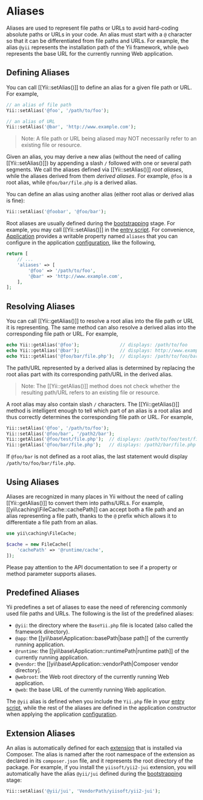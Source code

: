 Aliases
=======

Aliases are used to represent file paths or URLs to avoid hard-coding absolute paths or URLs in your code.
An alias must start with a `@` character so that it can be differentiated from file paths and URLs.
For example, the alias `@yii` represents the installation path of the Yii framework, while `@web` represents
the base URL for the currently running Web application.


Defining Aliases <a name="defining-aliases"></a>
----------------

You can call [[Yii::setAlias()]] to define an alias for a given file path or URL. For example,

```php
// an alias of file path
Yii::setAlias('@foo', '/path/to/foo');

// an alias of URL
Yii::setAlias('@bar', 'http://www.example.com');
```

> Note: A file path or URL being aliased may NOT necessarily refer to an existing file or resource.

Given an alias, you may derive a new alias (without the need of calling [[Yii::setAlias()]]) by appending
a slash `/` followed with one or several path segments. We call the aliases defined via [[Yii::setAlias()]]
*root aliases*, while the aliases derived from them *derived aliases*. For example, `@foo` is a root alias,
while `@foo/bar/file.php` is a derived alias.

You can define an alias using another alias (either root alias or derived alias is fine):

```php
Yii::setAlias('@foobar', '@foo/bar');
```

Root aliases are usually defined during the [bootstrapping](runtime-bootstrapping.md) stage.
For example, you may call [[Yii::setAlias()]] in the [entry script](structure-entry-scripts.md).
For convenience, [Application](structure-applications.md) provides a writable property named `aliases`
that you can configure in the application [configuration](concept-configurations.md), like the following,

```php
return [
    // ...
    'aliases' => [
        '@foo' => '/path/to/foo',
        '@bar' => 'http://www.example.com',
    ],
];
```


Resolving Aliases <a name="resolving-aliases"></a>
-----------------

You can call [[Yii::getAlias()]] to resolve a root alias into the file path or URL it is representing.
The same method can also resolve a derived alias into the corresponding file path or URL. For example,

```php
echo Yii::getAlias('@foo');               // displays: /path/to/foo
echo Yii::getAlias('@bar');               // displays: http://www.example.com
echo Yii::getAlias('@foo/bar/file.php');  // displays: /path/to/foo/bar/file.php
```

The path/URL represented by a derived alias is determined by replacing the root alias part with its corresponding
path/URL in the derived alias.

> Note: The [[Yii::getAlias()]] method does not check whether the resulting path/URL refers to an existing file or resource.


A root alias may also contain slash `/` characters. The [[Yii::getAlias()]] method
is intelligent enough to tell which part of an alias is a root alias and thus correctly determines
the corresponding file path or URL. For example,

```php
Yii::setAlias('@foo', '/path/to/foo');
Yii::setAlias('@foo/bar', '/path2/bar');
Yii::getAlias('@foo/test/file.php');  // displays: /path/to/foo/test/file.php
Yii::getAlias('@foo/bar/file.php');   // displays: /path2/bar/file.php
```

If `@foo/bar` is not defined as a root alias, the last statement would display `/path/to/foo/bar/file.php`.


Using Aliases <a name="using-aliases"></a>
-------------

Aliases are recognized in many places in Yii without the need of calling [[Yii::getAlias()]] to convert
them into paths/URLs. For example, [[yii\caching\FileCache::cachePath]] can accept both a file path
and an alias representing a file path, thanks to the `@` prefix which allows it to differentiate a file path
from an alias.

```php
use yii\caching\FileCache;

$cache = new FileCache([
    'cachePath' => '@runtime/cache',
]);
```

Please pay attention to the API documentation to see if a property or method parameter supports aliases.


Predefined Aliases <a name="predefined-aliases"></a>
------------------

Yii predefines a set of aliases to ease the need of referencing commonly used file paths and URLs.
The following is the list of the predefined aliases:

- `@yii`: the directory where the `BaseYii.php` file is located (also called the framework directory).
- `@app`: the [[yii\base\Application::basePath|base path]] of the currently running application.
- `@runtime`: the [[yii\base\Application::runtimePath|runtime path]] of the currently running application.
- `@vendor`: the [[yii\base\Application::vendorPath|Composer vendor directory].
- `@webroot`: the Web root directory of the currently running Web application.
- `@web`: the base URL of the currently running Web application.

The `@yii` alias is defined when you include the `Yii.php` file in your [entry script](structure-entry-scripts.md),
while the rest of the aliases are defined in the application constructor when applying the application
[configuration](concept-configurations.md).


Extension Aliases <a name="extension-aliases"></a>
-----------------

An alias is automatically defined for each [extension](structure-extensions.md) that is installed via Composer.
The alias is named after the root namespace of the extension as declared in its `composer.json` file, and it
represents the root directory of the package. For example, if you install the `yiisoft/yii2-jui` extension,
you will automatically have the alias `@yii/jui` defined during the [bootstrapping](runtime-bootstrapping.md) stage:

```php
Yii::setAlias('@yii/jui', 'VendorPath/yiisoft/yii2-jui');
```
